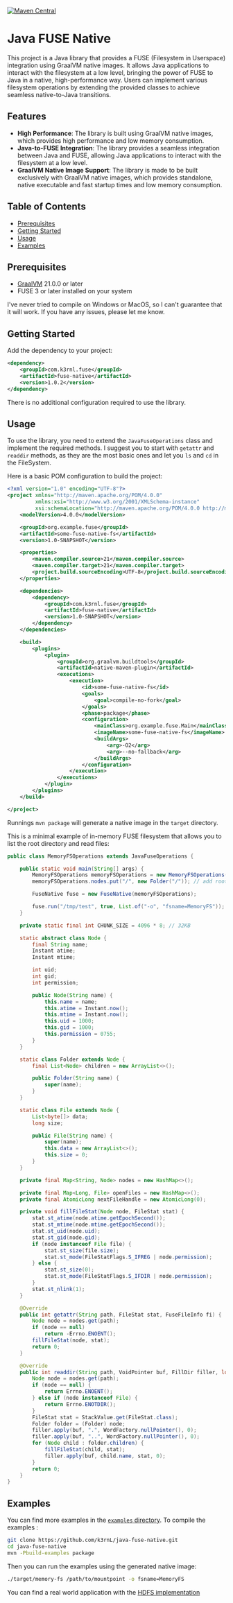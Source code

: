 [![Maven Central](https://maven-badges.herokuapp.com/maven-central/com.k3rnl.fuse/fuse-native/badge.svg)](https://maven-badges.herokuapp.com/maven-central/com.k3rnl.fuse/fuse-native)

# Java FUSE Native

This project is a Java library that provides a FUSE (Filesystem in Userspace) integration using GraalVM native images.
It allows Java applications to interact with the filesystem at a low level, bringing the power of FUSE to Java in a native, high-performance way. 
Users can implement various filesystem operations by extending the provided classes to achieve seamless native-to-Java transitions.

## Features
- **High Performance**: The library is built using GraalVM native images, which provides high performance and low memory consumption.
- **Java-to-FUSE Integration**: The library provides a seamless integration between Java and FUSE, allowing Java applications to interact with the filesystem at a low level.
- **GraalVM Native Image Support**: The library is made to be built exclusively with GraalVM native images, which provides standalone, native executable and fast startup times and low memory consumption.

## Table of Contents
- [Prerequisites](#prerequisites)
- [Getting Started](#getting-started)
- [Usage](#usage)
- [Examples](#examples)

## Prerequisites
- [GraalVM](https://www.graalvm.org/) 21.0.0 or later
- FUSE 3 or later installed on your system

I've never tried to compile on Windows or MacOS, so I can't guarantee that it will work. If you have any issues, please let me know.

## Getting Started
Add the dependency to your project:
```xml
<dependency>
    <groupId>com.k3rnl.fuse</groupId>
    <artifactId>fuse-native</artifactId>
    <version>1.0.2</version>
</dependency>
```
There is no additional configuration required to use the library.

## Usage
To use the library, you need to extend the `JavaFuseOperations` class and implement the required methods.
I suggest you to start with `getattr` and `readdir` methods, as they are the most basic ones and let you `ls` and `cd` in the FileSystem.

Here is a basic POM configuration to build the project:
```xml
<?xml version="1.0" encoding="UTF-8"?>
<project xmlns="http://maven.apache.org/POM/4.0.0"
         xmlns:xsi="http://www.w3.org/2001/XMLSchema-instance"
         xsi:schemaLocation="http://maven.apache.org/POM/4.0.0 http://maven.apache.org/xsd/maven-4.0.0.xsd">
    <modelVersion>4.0.0</modelVersion>

    <groupId>org.example.fuse</groupId>
    <artifactId>some-fuse-native-fs</artifactId>
    <version>1.0-SNAPSHOT</version>

    <properties>
        <maven.compiler.source>21</maven.compiler.source>
        <maven.compiler.target>21</maven.compiler.target>
        <project.build.sourceEncoding>UTF-8</project.build.sourceEncoding>
    </properties>

    <dependencies>
        <dependency>
            <groupId>com.k3rnl.fuse</groupId>
            <artifactId>fuse-native</artifactId>
            <version>1.0-SNAPSHOT</version>
        </dependency>
    </dependencies>

    <build>
        <plugins>
            <plugin>
                <groupId>org.graalvm.buildtools</groupId>
                <artifactId>native-maven-plugin</artifactId>
                <executions>
                    <execution>
                        <id>some-fuse-native-fs</id>
                        <goals>
                            <goal>compile-no-fork</goal>
                        </goals>
                        <phase>package</phase>
                        <configuration>
                            <mainClass>org.example.fuse.Main</mainClass>
                            <imageName>some-fuse-native-fs</imageName>
                            <buildArgs>
                                <arg>-O2</arg>
                                <arg>--no-fallback</arg>
                            </buildArgs>
                        </configuration>
                    </execution>
                </executions>
            </plugin>
        </plugins>
    </build>

</project>
```

Runnings `mvn package` will generate a native image in the `target` directory.

This is a minimal example of in-memory FUSE filesystem that allows you to list the root directory and read files:
```java
public class MemoryFSOperations extends JavaFuseOperations {

    public static void main(String[] args) {
        MemoryFSOperations memoryFSOperations = new MemoryFSOperations();
        memoryFSOperations.nodes.put("/", new Folder("/")); // add root directory

        FuseNative fuse = new FuseNative(memoryFSOperations);

        fuse.run("/tmp/test", true, List.of("-o", "fsname=MemoryFS"));
    }

    private static final int CHUNK_SIZE = 4096 * 8; // 32KB

    static abstract class Node {
        final String name;
        Instant atime;
        Instant mtime;

        int uid;
        int gid;
        int permission;

        public Node(String name) {
            this.name = name;
            this.atime = Instant.now();
            this.mtime = Instant.now();
            this.uid = 1000;
            this.gid = 1000;
            this.permission = 0755;
        }
    }

    static class Folder extends Node {
        final List<Node> children = new ArrayList<>();

        public Folder(String name) {
            super(name);
        }
    }

    static class File extends Node {
        List<byte[]> data;
        long size;

        public File(String name) {
            super(name);
            this.data = new ArrayList<>();
            this.size = 0;
        }
    }

    private final Map<String, Node> nodes = new HashMap<>();

    private final Map<Long, File> openFiles = new HashMap<>();
    private final AtomicLong nextFileHandle = new AtomicLong(0);

    private void fillFileStat(Node node, FileStat stat) {
        stat.st_atime(node.atime.getEpochSecond());
        stat.st_mtime(node.mtime.getEpochSecond());
        stat.st_uid(node.uid);
        stat.st_gid(node.gid);
        if (node instanceof File file) {
            stat.st_size(file.size);
            stat.st_mode(FileStatFlags.S_IFREG | node.permission);
        } else {
            stat.st_size(0);
            stat.st_mode(FileStatFlags.S_IFDIR | node.permission);
        }
        stat.st_nlink(1);
    }

    @Override
    public int getattr(String path, FileStat stat, FuseFileInfo fi) {
        Node node = nodes.get(path);
        if (node == null) 
            return -Errno.ENOENT();
        fillFileStat(node, stat);
        return 0;
    }

    @Override
    public int readdir(String path, VoidPointer buf, FillDir filler, long offset, FuseFileInfo fi) {
        Node node = nodes.get(path);
        if (node == null) {
            return Errno.ENOENT();
        } else if (node instanceof File) {
            return Errno.ENOTDIR();
        }
        FileStat stat = StackValue.get(FileStat.class);
        Folder folder = (Folder) node;
        filler.apply(buf, ".", WordFactory.nullPointer(), 0);
        filler.apply(buf, "..", WordFactory.nullPointer(), 0);
        for (Node child : folder.children) {
            fillFileStat(child, stat);
            filler.apply(buf, child.name, stat, 0);
        }
        return 0;
    }
}
```

## Examples
You can find more examples in the [`examples` directory](https://github.com/k3rnL/java-fuse-native/tree/main/src/main/java/com/k3rnl/fuse/examples).
To compile the examples :

```bash
git clone https://github.com/k3rnL/java-fuse-native.git
cd java-fuse-native
mvn -Pbuild-examples package
```

Then you can run the examples using the generated native image:
```bash
./target/memory-fs /path/to/mountpoint -o fsname=MemoryFS
```

You can find a real world application with the [HDFS implementation](https://github.com/k3rnL/java-hdfs-fuse)